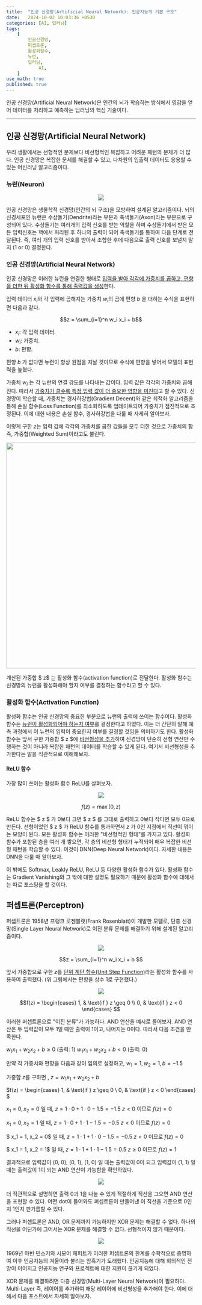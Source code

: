```yaml
---
title:  "인공 신경망(Artificial Neural Network): 인공지능의 기본 구조"
date:   2024-10-02 10:03:36 +0530
categories: [AI, 딥러닝]
tags:
    [
        인공신경망,
        퍼셉트론,
        활성화함수,
        뉴런,
        딥러닝,
		    AI,
    ]
use_math: true 
published: true
---
```


인공 신경망(Artificial Neural Network)은 인간의 뇌가 학습하는 방식에서 영감을 얻어 데이터를 처리하고 예측하는 딥러닝의 핵심 기술이다.
___

인공 신경망(Artificial Neural Network)
---

우리 생활에서는 선형적인 문제보다 비선형적인 복잡하고 어려운 패턴의 문제가 더 많다. 인공 신경망은 복잡한 문제를 해결할 수 있고, 다차원의 입출력 데이터도 응용할 수 있는 머신러닝 알고리즘이다.

### 뉴런(Neuron)
<center>
<img src="https://miro.medium.com/v2/resize:fit:2902/format:webp/1*hkYlTODpjJgo32DoCOWN5w.png">
</center>

인공 신경망은 생물학적 신경망(인간의 뇌 구조)을 모방하여 설계된 알고리즘이다. 뇌의 신경세포인 뉴런은 수상돌기(Dendrite)라는 부분과 축색돌기(Axon)라는 부분으로 구성되어 있다. 수상돌기는 여러개의 입력 신호를 받는 역할을 하며 수상돌기에서 받은 모든 입력신호는 핵에서 처리된 후 하나의 출력이 되어 축색돌기를 통하여 다음 단계로 전달된다. 즉, 여러 개의 입력 신호를 받아서 조합한 후에 다음으로 출력 신호를 보낼지 말지 (1 or 0) 결정한다.

### 인공 신경망(Artificial Neural Network)

인공 신경망은 이러한 뉴런을 연결한 형태로 <u> 입력을 받아 각각에 가중치를 곱하고, 편향을 더한 뒤 활성화 함수를 통해 출력값을 생성</u>한다. 

입력 데이터 $x_i$와 각 입력에 곱해지는 가중치 $w_i$의 곱에 편향  $b$ 을 더하는 수식을 표현하면 다음과 같다.

$$z = \sum_{i=1}^n w_i x_i + b$$

- $x_i$: 각 입력 데이터.
- $w_i$: 가중치.
- $b$: 편향.

편향 $b$ 가 없다면 뉴런이 항상 원점을 지날 것이므로 수식에 편향을 넣어서 모델의 표현력을 높혔다.

가중치 $w_i$ 는 각 뉴런의 연결 강도를 나타내는 값이다. 입력 값은 각각의 가중치와 곱해진다. 따라서 <u>가중치가 클수록 특정 입력 값이 더 중요한 영향을 미친다</u>고 할 수 있다. 신경망이 학습할 때, 가중치는 경사하강법(Gradient Decent)와 같은 최적화 알고리즘을 통해 손실 함수(Loss Function)를 최소화하도록 업데이트되어 가중치가 점진적으로 조정된다. 이에 대한 내용은 손실 함수, 경사하강법을 다룰 때 자세히 알아보자.

이렇게 구한 $z$는 입력 값에 각각의 가중치를 곱한 값들을 모두 더한 것으로 가중치의 합 즉, 가중합(Weighted Sum)이라고도 불린다.

<center><img src="https://wikidocs.net/images/page/219430/KakaoTalk_20240114_195128227_07.png" width="600" height="600"></center>

계산된 가중합 $ z$ 는 활성화 함수(activation function)로 전달한다. 활성화 함수는 신경망의 뉴런을 활성화해야 할지  여부를 결정하는 함수라고 할 수 있다.


### 활성화 함수(Activation Function)

활성화 함수는 인공 신경망의 중요한 부분으로 뉴런의 출력에 쓰이는 함수이다. 활성화 함수는 <u>뉴런이 활성화되어야 하는지 여부</u>를 결정한다고 하였다. 이는 더 간단히 말해 예측 과정에서 이 뉴런의 입력이 중요한지 여부를 결정할 것임을 의미하기도 한다. 
활성화 함수는 앞서 구한 가중합 $ z $에 <u>비선형성을 추가</u>하여 신경망이 단순히 선형 연산만 수행하는 것이 아니라 복잡한 패턴의 데이터를 학습할 수 있게 된다. 여기서 비선형성을 추가한다는 말을 직관적으로 이해해보자.

#### ReLU 함수

가장 많이 쓰이는 활성화 함수 ReLU를 살펴보자.

<p align="center">
  <img src="https://velog.velcdn.com/images/sckim0430/post/debca649-646e-41b7-9f56-0f7df431f8b4/image.png">
</p>

$$ f(z) = \max(0, z) $$

ReLU 함수는 $ z $ 가 0보다 크면 $ z $ 를 그대로 출력하고 0보다 작다면 모두 0으로 만든다. 선형이었던 $ z $ 가 ReLU 함수를 통과하면서 $z$ 가 0인 지점에서 직선이 꺾이는 모양이 된다. 모든 활성화 함수는 이러한 "비선형적인 형태"를 가지고 있다. 활성화 함수가 포함된 층을 여러 개 쌓으면, 각 층의 비선형 형태가 누적되어 매우 복잡한 비선형 패턴을 학습할 수 있다. 이것이 DNN(Deep Neural Network)이다. 자세한 내용은 DNN을 다룰 때 알아보자.

이 밖에도 Softmax, Leakly ReLU, ReLU 등 다양한 활성화 함수가 있다. 활성화 함수는 Gradient Vanishing와 그 밖에 대한 설명도 필요하기 때문에  활성화 함수에 대해서는 따로 포스팅을 할 것이다.

퍼셉트론(Perceptron)
---
퍼셉트론은 1958년 프랭크 로젠블랫(Frank Rosenblatt)이 개발한 모델로, 단층 신경망(Single Layer Neural Network)로 이진 분류 문제를 해결하기 위해 설계된 알고리즘이다. 

<p align="center">
  <img src="https://img1.daumcdn.net/thumb/R1280x0/?scode=mtistory2&fname=https%3A%2F%2Fblog.kakaocdn.net%2Fdn%2FCd30x%2FbtqG9Cjkx2p%2FAuAD6ThYgAkIt8kIctO7CK%2Fimg.png">
</p>

$$z = \sum_{i=1}^n w_i x_i + b $$

앞서 가중합으로 구한 $z$를 <u>단위 계단 함수(Unit Step Function)</u>라는 활성화 함수를 사용하여 출력했다. 
(위 그림에서는 편향을 상수 1로 구현했다.)

<p align="center">
  <img src="https://www.researchgate.net/profile/Jan-Awrejcewicz/publication/302218545/figure/fig14/AS:402896718974983@1473069471684/A-unit-step-function-sign-t.png">
</p>

$$f(z) =
\begin{cases}
1, & \text{if } z \geq 0 \\
0, & \text{if } z < 0
\end{cases}
$$

이러한 퍼셉트론으로 "이진 분류"가 가능하다. AND 연산을 예시로 들어보자. 
AND 연산은 두 입력값이 모두 1일 때만 출력이 1이고, 나머지는 0이다. 따라서 다음 조건을 만족한다.

$w_1x_1 + w_2x_2 + b \geq 0 \text{ (출력: 1)}$
$w_1x_1 + w_2x_2 + b < 0 \text{ (출력: 0)}$

만약 각 가중치와 편향을 다음과 같이 임의로 설정하고,
$w_1 = 1, w_2 = 1, b = -1.5$

가중합 $z$를 구하면 ,
$z = w_1x_1 + w_2x_2 + b$

$f(z) =
\begin{cases}
1, & \text{if } z \geq 0 \\
0, & \text{if } z < 0
\end{cases}
$

$x_1 = 0, x_2 = 0$ 일 때,
$z = 1 \cdot 0 + 1 \cdot 0 - 1.5 = -1.5$
$z < 0$ 이므로 $f(z) = 0$

$x_1 = 0, x_2 = 1$ 일 때,
$z = 1 \cdot 0 + 1 \cdot 1 - 1.5 = -0.5$
$z < 0$ 이므로 $f(z) = 0$

$ x_1 = 1, x_2 = 0$ 일 때,
$z = 1 \cdot 1 + 1 \cdot 0 - 1.5 = -0.5$
$z < 0$ 이므로 $f(z) = 0$

$ x_1 = 1, x_2 = 1$ 일 때,
$z = 1 \cdot 1 + 1 \cdot 1 - 1.5 = 0.5$
$z \geq 0$ 이므로 $f(z) = 1$

결과적으로 입력값이 (0, 0), (0, 1), (1, 0) 일 때는 출력값이 0이 되고 입력값이 (1, 1) 일 때는 출력값이 1이 되는 AND 연산이 가능함을 확인하였다.

<p align="center">
  <img src="https://wikidocs.net/images/page/24958/andgraphgate.PNG">
</p>

더 직관적으로 설명하면 출력 0과 1을 나눌 수 있게 적절하게 직선을 그으면 AND 연산을 표현할 수 있다. 어떤 dot이 들어와도 퍼셉트론이 만들어낸 이 직선을 기준으로 0인지 1인지 판가름할 수 있다.

그러나 퍼셉트론은 AND, OR 문제까지 가능하지만 XOR 문제는 해결할 수 없다. 하나의 직선을 어딘가에 그어서는 XOR 문제를 해결할 수 없다. 선형적이지 않기 때문이다. 
<p align="center">
  <img src="https://img1.daumcdn.net/thumb/R1280x0/?scode=mtistory2&fname=https%3A%2F%2Fblog.kakaocdn.net%2Fdn%2FkzozO%2FbtqA0OR0l7G%2FyuHw8Y762KYUfnaoP4Ymx1%2Fimg.png">
</p>

1969년 마빈 민스키와 시모어 페퍼트가 이러한 퍼셉트론의 한계를 수학적으로 증명하여 이후 인공지능의 겨울이라 불리는 암흑기가 도래했다. 인공지능에 대해 회의적인 전망이 이어지고 인공지능 연구와 프로젝트에 대한 지원이 끊기게 되었다.

XOR 문제를 해결하려면 다층 신경망(Multi-Layer Neural Network)이 필요하다. Multi-Layer 즉, 레이어를 추가하여 해당 레이어에 비선형성을 추가해야 한다. 이에 대해서 다음 포스트에서 자세히 알아보자.